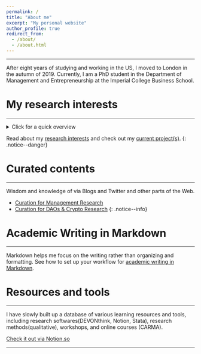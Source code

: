```yaml
---
permalink: /
title: "About me"
excerpt: "My personal website"
author_profile: true
redirect_from:
  - /about/
  - /about.html
---
```


-----
After eight years of studying and working in the US, I moved to London in the autumn of 2019. Currently, I am a PhD student in the Department of Management and Entrepreneurship at the Imperial College Business School.

# My research interests
-----
<details>
  <summary>Click for a quick overview</summary>
  
* Ecosystems, governance, legitimacy, organizational design  

* Decentralized autonomous organizations(DAOs), crypto, communities, crowds  

* Collective action, social movements, categories, stigma  

* Innovation and creativity in culinary arts  

</details>

Read about my [research interests](/posts/2019/12/so-what-are-you-studying/) and check out my [current project(s)](/portfolio/).
{: .notice--danger}

# Curated contents
-----
Wisdom and knowledge of via Blogs and Twitter and other parts of the Web.

* [Curation for Management Research](http://linxule.com/curation-mgmt/)
* [Curation for DAOs & Crypto Research](http://linxule.com/curation-dao/)
{: .notice--info}

# Academic Writing in Markdown
-----
Markdown helps me focus on the writing rather than organizing and formatting. See how to set up your workflow for [academic writing in Markdown](https://linxule.com/portfolio/portfolio-2/). 

# Resources and tools
-----
I have slowly built up a database of various learning resources and tools, including research softwares(DEVONthink, Notion, Stata), research methods(qualitative), workshops, and online courses (CARMA).

<a href="https://www.notion.so/linxule/Learning-Resources-and-tools-7ada6088f41745a8989ff86259884c7c" class="btn btn--primary" target="_blank">Check it out via Notion.so</a>

------
